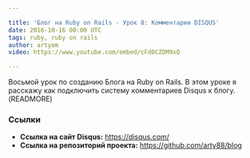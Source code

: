 ```yaml
---

title: 'Блог на Ruby on Rails - Урок 8: Комментарии DISQUS'
date: 2016-10-16 00:00 UTC
tags: ruby, ruby on rails
author: artyom
video: https://www.youtube.com/embed/cFd0CZDM9xQ

---
```


Восьмой урок по созданию Блога на Ruby on Rails. В этом уроке я расскажу как подключить систему комментариев Disqus к блогу.
(READMORE)

### Ссылки

  * **Ссылка на сайт Disqus:** https://disqus.com/
  * **Ссылка на репозиторий проекта:** https://github.com/arty88/blog

